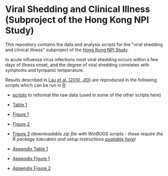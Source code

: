 # Viral Shedding and Clinical Illness (Subproject of the Hong Kong NPI Study)

This repository contains the data and analysis scripts for the "viral shedding and clinical illness" subproject of the [Hong Kong NPI Study](HK_NPI_study.htm).

In acute influenza virus infections most viral shedding occurs within a few days of illness onset, and the degree of viral shedding correlates with symptoms and tympanic temperature.

Results described in [Lau et al. (2010, JID](http://dx.doi.org/10.1086/652241 "full text of Lau et al., 2010, JID")) are reproduced in the following scripts which can be run in [R](http://www.r-project.org "R statistical software homepage"):

-   [scripts](vshed_scripts/JID_dataframe.r) to reformat the raw data (used in some of the other scripts here)

-   [Table 1](vshed_scripts/Table_1.r)

-   [Figure 1](vshed_scripts/Figure_1.r)

-   [Figure 2](vshed_scripts/Figure_2.r)

-   [Figure 3](vshed_scripts/WinBUGS.zip) *(downloadable zip file with WinBUGS scripts - these require the R package `R2WinBUGS` and setup instructions [available here](http://www.stat.columbia.edu/~gelman/bugsR/))*

-   [Appendix Table 1](vshed_scripts/Appendix_Table_1.r)

-   [Appendix Figure 1](vshed_scripts/Appendix_Figure_1.r)

-   [Appendix Figure 2](vshed_scripts/Appendix_Figure_2.r)
